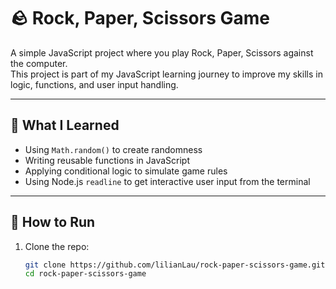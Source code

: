 # 🪨 Rock, Paper, Scissors Game

A simple JavaScript project where you play Rock, Paper, Scissors against the computer.  
This project is part of my JavaScript learning journey to improve my skills in logic, functions, and user input handling.

---

## 🧠 What I Learned

- Using `Math.random()` to create randomness
- Writing reusable functions in JavaScript
- Applying conditional logic to simulate game rules
- Using Node.js `readline` to get interactive user input from the terminal

---

## 🚀 How to Run

1. Clone the repo:
   ```bash
   git clone https://github.com/lilianLau/rock-paper-scissors-game.git
   cd rock-paper-scissors-game
